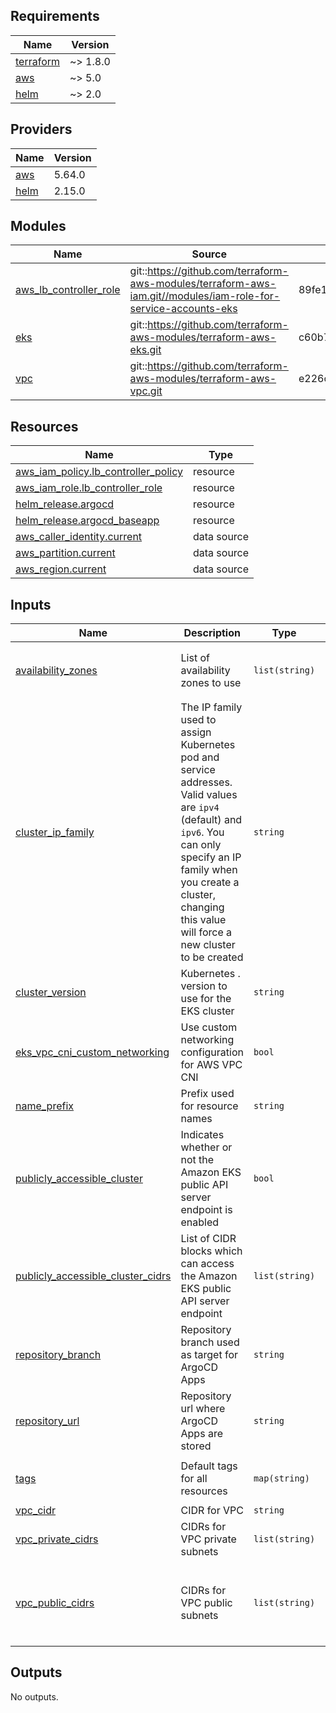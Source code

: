 <!-- BEGINNING OF PRE-COMMIT-TERRAFORM DOCS HOOK -->
## Requirements

| Name | Version |
|------|---------|
| <a name="requirement_terraform"></a> [terraform](#requirement\_terraform) | ~> 1.8.0 |
| <a name="requirement_aws"></a> [aws](#requirement\_aws) | ~> 5.0 |
| <a name="requirement_helm"></a> [helm](#requirement\_helm) | ~> 2.0 |

## Providers

| Name | Version |
|------|---------|
| <a name="provider_aws"></a> [aws](#provider\_aws) | 5.64.0 |
| <a name="provider_helm"></a> [helm](#provider\_helm) | 2.15.0 |

## Modules

| Name | Source | Version |
|------|--------|---------|
| <a name="module_aws_lb_controller_role"></a> [aws\_lb\_controller\_role](#module\_aws\_lb\_controller\_role) | git::https://github.com/terraform-aws-modules/terraform-aws-iam.git//modules/iam-role-for-service-accounts-eks | 89fe17a6549728f1dc7e7a8f7b707486dfb45d89 |
| <a name="module_eks"></a> [eks](#module\_eks) | git::https://github.com/terraform-aws-modules/terraform-aws-eks.git | c60b70fbc80606eb4ed8cf47063ac6ed0d8dd435 |
| <a name="module_vpc"></a> [vpc](#module\_vpc) | git::https://github.com/terraform-aws-modules/terraform-aws-vpc.git | e226cc15a7b8f62fd0e108792fea66fa85bcb4b9 |

## Resources

| Name | Type |
|------|------|
| [aws_iam_policy.lb_controller_policy](https://registry.terraform.io/providers/hashicorp/aws/latest/docs/resources/iam_policy) | resource |
| [aws_iam_role.lb_controller_role](https://registry.terraform.io/providers/hashicorp/aws/latest/docs/resources/iam_role) | resource |
| [helm_release.argocd](https://registry.terraform.io/providers/hashicorp/helm/latest/docs/resources/release) | resource |
| [helm_release.argocd_baseapp](https://registry.terraform.io/providers/hashicorp/helm/latest/docs/resources/release) | resource |
| [aws_caller_identity.current](https://registry.terraform.io/providers/hashicorp/aws/latest/docs/data-sources/caller_identity) | data source |
| [aws_partition.current](https://registry.terraform.io/providers/hashicorp/aws/latest/docs/data-sources/partition) | data source |
| [aws_region.current](https://registry.terraform.io/providers/hashicorp/aws/latest/docs/data-sources/region) | data source |

## Inputs

| Name | Description | Type | Default | Required |
|------|-------------|------|---------|:--------:|
| <a name="input_availability_zones"></a> [availability\_zones](#input\_availability\_zones) | List of availability zones to use | `list(string)` | <pre>[<br>  "us-east-1a",<br>  "us-east-1b"<br>]</pre> | no |
| <a name="input_cluster_ip_family"></a> [cluster\_ip\_family](#input\_cluster\_ip\_family) | The IP family used to assign Kubernetes pod and service addresses. Valid values are `ipv4` (default) and `ipv6`. You can only specify an IP family when you create a cluster, changing this value will force a new cluster to be created | `string` | `"ipv4"` | no |
| <a name="input_cluster_version"></a> [cluster\_version](#input\_cluster\_version) | Kubernetes <major>.<minor> version to use for the EKS cluster | `string` | `"1.30"` | no |
| <a name="input_eks_vpc_cni_custom_networking"></a> [eks\_vpc\_cni\_custom\_networking](#input\_eks\_vpc\_cni\_custom\_networking) | Use custom networking configuration for AWS VPC CNI | `bool` | `true` | no |
| <a name="input_name_prefix"></a> [name\_prefix](#input\_name\_prefix) | Prefix used for resource names | `string` | `"argocdstarter"` | no |
| <a name="input_publicly_accessible_cluster"></a> [publicly\_accessible\_cluster](#input\_publicly\_accessible\_cluster) | Indicates whether or not the Amazon EKS public API server endpoint is enabled | `bool` | `true` | no |
| <a name="input_publicly_accessible_cluster_cidrs"></a> [publicly\_accessible\_cluster\_cidrs](#input\_publicly\_accessible\_cluster\_cidrs) | List of CIDR blocks which can access the Amazon EKS public API server endpoint | `list(string)` | <pre>[<br>  "0.0.0.0/0"<br>]</pre> | no |
| <a name="input_repository_branch"></a> [repository\_branch](#input\_repository\_branch) | Repository branch used as target for ArgoCD Apps | `string` | `"main"` | no |
| <a name="input_repository_url"></a> [repository\_url](#input\_repository\_url) | Repository url where ArgoCD Apps are stored | `string` | `""` | no |
| <a name="input_tags"></a> [tags](#input\_tags) | Default tags for all resources | `map(string)` | <pre>{<br>  "Environment": "Sample"<br>}</pre> | no |
| <a name="input_vpc_cidr"></a> [vpc\_cidr](#input\_vpc\_cidr) | CIDR for VPC | `string` | `"10.0.0.0/16"` | no |
| <a name="input_vpc_private_cidrs"></a> [vpc\_private\_cidrs](#input\_vpc\_private\_cidrs) | CIDRs for VPC private subnets | `list(string)` | `[]` | no |
| <a name="input_vpc_public_cidrs"></a> [vpc\_public\_cidrs](#input\_vpc\_public\_cidrs) | CIDRs for VPC public subnets | `list(string)` | <pre>[<br>  "10.0.0.0/20",<br>  "10.0.16.0/20",<br>  "10.0.32.0/20",<br>  "10.0.48.0/20"<br>]</pre> | no |

## Outputs

No outputs.
<!-- END OF PRE-COMMIT-TERRAFORM DOCS HOOK -->
